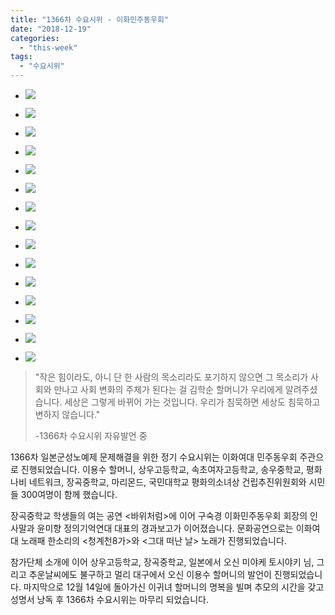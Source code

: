 ```yaml
---
title: "1366차 수요시위 - 이화민주동우회"
date: "2018-12-19"
categories: 
  - "this-week"
tags: 
  - "수요시위"
---
```


- ![](http://womenandwar.net/kr/wp-content/uploads/2018/12/1-6-1024x680.jpg)
    
- ![](http://womenandwar.net/kr/wp-content/uploads/2018/12/2-6-1024x680.jpg)
    
- ![](http://womenandwar.net/kr/wp-content/uploads/2018/12/3-6-1024x680.jpg)
    
- ![](http://womenandwar.net/kr/wp-content/uploads/2018/12/4-5-1024x680.jpg)
    
- ![](http://womenandwar.net/kr/wp-content/uploads/2018/12/5-4-1024x680.jpg)
    
- ![](http://womenandwar.net/kr/wp-content/uploads/2018/12/6-2-1024x680.jpg)
    
- ![](http://womenandwar.net/kr/wp-content/uploads/2018/12/7-2-1024x680.jpg)
    
- ![](http://womenandwar.net/kr/wp-content/uploads/2018/12/8-2-1024x680.jpg)
    
- ![](http://womenandwar.net/kr/wp-content/uploads/2018/12/9-2-1024x680.jpg)
    
- ![](http://womenandwar.net/kr/wp-content/uploads/2018/12/10-2-1024x680.jpg)
    
- ![](http://womenandwar.net/kr/wp-content/uploads/2018/12/11-1-1024x680.jpg)
    
- ![](http://womenandwar.net/kr/wp-content/uploads/2018/12/12-1-1024x680.jpg)
    
- ![](http://womenandwar.net/kr/wp-content/uploads/2018/12/13-1-1024x680.jpg)
    
- ![](http://womenandwar.net/kr/wp-content/uploads/2018/12/14-1-1024x680.jpg)
    
- ![](http://womenandwar.net/kr/wp-content/uploads/2018/12/15-1-1024x680.jpg)
    

> "작은 힘이라도, 아니 단 한 사람의 목소리라도 포기하지 않으면 그 목소리가 사회와 만나고 사회 변화의 주체가 된다는 걸 김학순 할머니가 우리에게 알려주셨습니다. 세상은 그렇게 바뀌어 가는 것입니다. 우리가 침묵하면 세상도 침묵하고 변하지 않습니다."  
> 
> \-1366차 수요시위 자유발언 중

1366차 일본군성노예제 문제해결을 위한 정기 수요시위는 이화여대 민주동우회 주관으로 진행되었습니다. 이용수 할머니, 상우고등학교, 속초여자고등학교, 송우중학교, 평화나비 네트워크, 장곡중학교, 마리몬드, 국민대학교 평화의소녀상 건립추진위원회와 시민들 300여명이 함께 했습니다.

장곡중학교 학생들의 여는 공연 <바위처럼>에 이어 구숙경 이화민주동우회 회장의 인사말과 윤미향 정의기억연대 대표의 경과보고가 이어졌습니다. 문화공연으로는 이화여대 노래패 한소리의 <청계천8가>와 <그대 떠난 날> 노래가 진행되었습니다.

참가단체 소개에 이어 상우고등학교, 장곡중학교, 일본에서 오신 미야케 토시야키 님, 그리고 추운날씨에도 불구하고 멀리 대구에서 오신 이용수 할머니의 발언이 진행되었습니다. 마지막으로 12월 14일에 돌아가신 이귀녀 할머니의 명복을 빌며 추모의 시간을 갖고 성명서 낭독 후 1366차 수요시위는 마무리 되었습니다.

